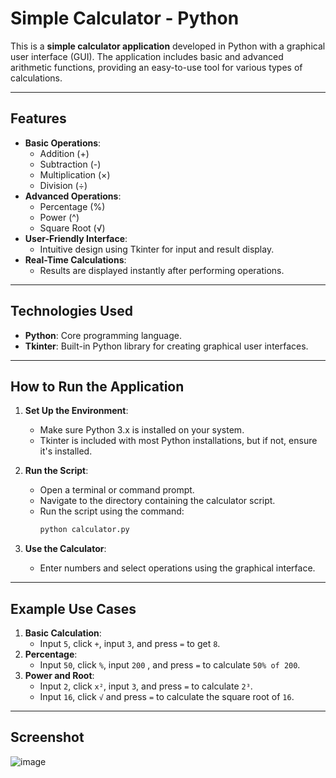 # Simple Calculator - Python

This is a **simple calculator application** developed in Python with a graphical user interface (GUI). The application includes basic and advanced arithmetic functions, providing an easy-to-use tool for various types of calculations.

---

## Features

- **Basic Operations**:
  - Addition (+)
  - Subtraction (-)
  - Multiplication (×)
  - Division (÷)
- **Advanced Operations**:
  - Percentage (%)
  - Power (^)
  - Square Root (√)
- **User-Friendly Interface**:
  - Intuitive design using Tkinter for input and result display.
- **Real-Time Calculations**:
  - Results are displayed instantly after performing operations.

---

## Technologies Used

- **Python**: Core programming language.
- **Tkinter**: Built-in Python library for creating graphical user interfaces.

---

## How to Run the Application

1. **Set Up the Environment**:
   - Make sure Python 3.x is installed on your system.
   - Tkinter is included with most Python installations, but if not, ensure it's installed.

2. **Run the Script**:
   - Open a terminal or command prompt.
   - Navigate to the directory containing the calculator script.
   - Run the script using the command:
     ```bash
     python calculator.py
     ```

3. **Use the Calculator**:
   - Enter numbers and select operations using the graphical interface.

---

## Example Use Cases

1. **Basic Calculation**:
   - Input `5`, click `+`, input `3`, and press `=` to get `8`.
2. **Percentage**:
   - Input `50`, click `%`, input `200` , and press `=` to calculate `50% of 200`.
3. **Power and Root**:
   - Input `2`, click `x²`, input `3`, and press `=` to calculate `2³`.
   - Input `16`, click `√` and press `=` to calculate the square root of `16`.

---

## Screenshot

![image](https://github.com/user-attachments/assets/e8b578bb-9903-4dc9-bb5e-16ce0e134f41)

